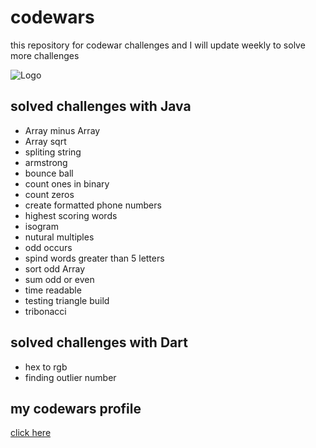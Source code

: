 
# codewars

this repository for codewar challenges and
 I will update weekly to solve more 
 challenges
 


![Logo](https://assets-global.website-files.com/62462834c60df92621c6b5be/62462c29f3165b55ea6255ea_light-text-logo-vertical.svg)


## solved challenges with Java

- Array minus Array
- Array sqrt
- spliting string
- armstrong
- bounce ball
- count ones in binary
- count zeros
- create formatted phone numbers
- highest scoring words
- isogram
- nutural multiples
- odd occurs
- spind words greater than 5 letters
- sort odd Array
- sum odd or even
- time readable
- testing triangle build
- tribonacci

## solved challenges with Dart
- hex to rgb
- finding outlier number


## my codewars  profile

[click here](https://www.codewars.com/users/mstafa_majid_saeed)

